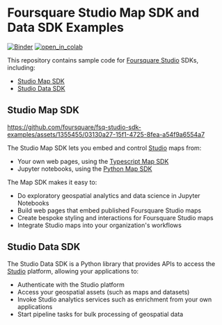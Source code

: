 # Foursquare Studio Map SDK and Data SDK Examples

[![Binder][binder_badge]][binder_jupyterlab_url]
[![open_in_colab][colab_badge]][colab_notebook_link]

[binder_badge]: https://mybinder.org/badge_logo.svg
[binder_jupyterlab_url]: https://mybinder.org/v2/gh/foursquare/fsq-studio-sdk-examples/master
[colab_badge]: https://colab.research.google.com/assets/colab-badge.svg
[colab_notebook_link]: https://colab.research.google.com/github/foursquare/fsq-studio-sdk-examples/blob/master

This repository contains sample code for [Foursquare Studio](https://studio.foursquare.com/) SDKs, including:

- [Studio Map SDK](https://location.foursquare.com/developer/docs/studio-map-sdk-introduction)
- [Studio Data SDK](https://location.foursquare.com/developer/docs/data-sdk-introduction)

## Studio Map SDK

https://github.com/foursquare/fsq-studio-sdk-examples/assets/1355455/03130a27-15f1-4725-8fea-a54f9a6554a7

The Studio Map SDK lets you embed and control [Studio](https://studio.foursquare.com/) maps from:

- Your own web pages, using the [Typescript Map SDK](https://location.foursquare.com/developer/docs/studio-map-sdk-setup-guide#javascript-setup)
- Jupyter notebooks, using the [Python Map SDK](https://location.foursquare.com/developer/docs/studio-map-sdk-setup-guide#python-setup)

The Map SDK makes it easy to:

- Do exploratory geospatial analytics and data science in Jupyter Notebooks
- Build web pages that embed published Foursquare Studio maps
- Create bespoke styling and interactions for Foursquare Studio maps
- Integrate Studio maps into your organization's workflows

## Studio Data SDK

The Studio Data SDK is a Python library that provides APIs to access the [Studio](https://studio.foursquare.com/) platform, allowing your applications to:

- Authenticate with the Studio platform
- Access your geospatial assets (such as maps and datasets)
- Invoke Studio analytics services such as enrichment from your own applications
- Start pipeline tasks for bulk processing of geospatial data
